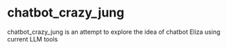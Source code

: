 # chatbot_crazy_jung
chatbot_crazy_jung is an attempt to explore the idea of chatbot Eliza using current LLM tools
